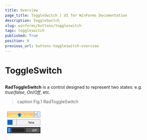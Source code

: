 ```yaml
---
title: Overview
page_title: ToggleSwitch | UI for WinForms Documentation
description: ToggleSwitch
slug: winforms/buttons/toggleswitch
tags: toggleswitch
published: True
position: 0
previous_url: buttons-toggleswitch-overview
---
```


# ToggleSwitch



## 

__RadToggleSwitch__ is a control designed to represent two states: e.g. *true*/*false*, *On*/*Off*, etc.
>caption Fig.1 RadToggleSwitch

![buttons-toggleswitch-overview 001](images/buttons-toggleswitch-overview001.gif)
